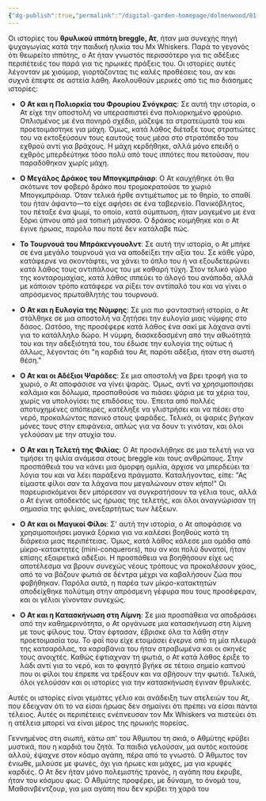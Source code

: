 ```yaml
---
{"dg-publish":true,"permalink":"/digital-garden-homepage/dolmenwood/01-player-characters/backstories/at/"}
---
```


Οι ιστορίες του **θρυλικού ιππότη breggle, Ατ**, ήταν μια συνεχής πηγή ψυχαγωγίας κατά την παιδική ηλικία του Mx Whiskers. Παρά το γεγονός ότι θεωρείτο ιππότης, ο Ατ ήταν γνωστός περισσότερο για τις αδέξιες περιπέτειές του παρά για τις ηρωικές πράξεις του. Οι ιστορίες αυτές λέγονταν με χιούμορ, γιορτάζοντας τις καλές προθέσεις του, αν και συχνά έπεφτε σε αστεία λάθη. Ακολουθούν μερικές από τις πιο διάσημες ιστορίες:

- **Ο Ατ και η Πολιορκία του Φρουρίου Σνόγκρας**: Σε αυτή την ιστορία, ο Ατ είχε την αποστολή να υπερασπιστεί ένα πολιορκημένο φρούριο. Οπλισμένος με ένα πονηρό σχέδιο, μάζεψε τα στρατεύματά του και προετοιμάστηκε για μάχη. Όμως, κατά λάθος διέταξε τους στρατιώτες του να εκτοξεύσουν τους εαυτούς τους μέσα στο στρατόπεδο του εχθρού αντί για βράχους. Η μάχη κερδήθηκε, αλλά μόνο επειδή ο εχθρός μπερδεύτηκε τόσο πολύ από τους ιππότες που πετούσαν, που παραδόθηκαν χωρίς μάχη.
    
- **Ο Μεγάλος Δράκος του Μπογκμπράιαρ**: Ο Ατ καυχήθηκε ότι θα σκότωνε τον φοβερό δράκο που τρομοκρατούσε το χωριό Μπογκμπράιαρ. Όταν τελικά ήρθε αντιμέτωπος με το θηρίο, το σπαθί του ήταν άφαντο—το είχε αφήσει σε ένα ταβερνείο. Πανικόβλητος, του πέταξε ένα ψωμί, το οποίο, κατά σύμπτωση, ήταν μαγεμένο με ένα ξόρκι ύπνου από μια τοπική μάγισσα. Ο δράκος κοιμήθηκε και ο Ατ έγινε ήρωας, παρόλο που ποτέ δεν κατάλαβε πώς.
    
- **Το Τουρνουά του Μπράκενγουολντ**: Σε αυτή την ιστορία, ο Ατ μπήκε σε ένα μεγάλο τουρνουά για να αποδείξει την αξία του. Σε κάθε γύρο, κατάφερνε να σκοντάφτει, να χάνει το όπλο του ή να εξουδετερώνει κατά λάθος τους αντιπάλους του με καθαρή τύχη. Στον τελικό γύρο της κονταρομαχίας, κατά λάθος ιππεύει το άλογό του ανάποδα, αλλά με κάποιον τρόπο κατάφερε να ρίξει τον αντίπαλό του και να γίνει ο απρόσμενος πρωταθλητής του τουρνουά.
    
- **Ο Ατ και η Ευλογία της Νύμφης**: Σε μια πιο φανταστική ιστορία, ο Ατ στάλθηκε σε μια αποστολή να ζητήσει την ευλογία μιας νύμφης στο δάσος. Ωστόσο, της προσέφερε κατά λάθος ένα σακί με λάχανα αντί για το κατάλληλο δώρο. Η νύμφη, διασκεδασμένη από την αθωότητά του και την αδεξιότητά του, του έδωσε την ευλογία της ούτως ή άλλως, λέγοντας ότι "η καρδιά του Ατ, παρότι αδέξια, ήταν στη σωστή θέση."

- **Ο Ατ και οι Αδέξιοι Ψαράδες**: Σε μια αποστολή να βρει τροφή για το χωριό, ο Ατ αποφάσισε να γίνει ψαράς. Όμως, αντί να χρησιμοποιήσει καλάμια και δόλωμα, προσπαθούσε να πιάσει ψάρια με τα χέρια του, χωρίς να υπολογίσει τις επιδόσεις του. Έπειτα από πολλές αποτυχημένες απόπειρες, κατέληξε να γλιστρήσει και να πέσει στο νερό, προκαλώντας πανικό στους ψαράδες. Τελικά, οι ψαριές βγήκαν μόνες τους στην επιφάνεια, απλώς για να δουν τι γινόταν, και όλοι γελούσαν με την ατυχία του.
    
- **Ο Ατ και η Τελετή της Φιλίας**: Ο Ατ προσκλήθηκε σε μια τελετή για να τιμήσει τη φιλία ανάμεσα στους breggle και τους ανθρώπους. Στην προσπάθειά του να κάνει μια όμορφη ομιλία, άρχισε να μπερδεύει τα λόγια του και να λέει παράξενα πράγματα. Καταλήγοντας, είπε: "Ας είμαστε φίλοι σαν τα λάχανα που μεγαλώνουν στον κήπο!" Οι παρευρισκόμενοι δεν μπόρεσαν να συγκρατήσουν τα γέλια τους, αλλά ο Ατ έγινε αποδεκτός ως ήρωας της τελετής, και όλοι αναγνώρισαν τη σημασία της φιλίας, ανεξαρτήτως των λέξεων.
    
- **Ο Ατ και οι Μαγικοί Φίλοι**: Σ' αυτή την ιστορία, ο Ατ αποφάσισε να χρησιμοποιήσει μαγικά ξόρκια για να καλέσει βοηθούς κατά τη διάρκεια μιας περιπέτειας. Όμως, κατά λάθος κάλεσε μια ομάδα από μίκρο-κατακτητές (mini-conquerors), που αν και πολύ δυνατοί, ήταν επίσης εξαιρετικά αδέξιοι. Η προσπάθεια να βοηθήσουν είχε ως αποτέλεσμα να βρουν συνεχώς νέους τρόπους να προκαλέσουν χάος, από το να βάζουν φωτιά σε δέντρα μέχρι να καβαλήσουν ζώα που φοβήθηκαν. Παρόλα αυτά, η παρέα των μίκρο-κατακτητών αποδείχθηκε πολύτιμη στην απρόσμενη γέφυρα που τους προσέφεραν, και οι γέλιοι γίνονταν συνεχώς.
    
- **Ο Ατ και η Κατασκήνωση στη Λίμνη**: Σε μια προσπάθεια να αποδράσει από την καθημερινότητα, ο Ατ οργάνωσε μια κατασκήνωση στη λίμνη με τους φίλους του. Όταν έφτασαν, έβρισκε όλα τα λάθη στην προετοιμασία του. Το φαΐ που είχε ετοιμάσει έγερνε από τη μία πλευρά της κατσαρόλας, τα καραβάνια του ήταν στραβωμένα και οι σκηνές τους ανοιχτές. Καθώς έφτιαχναν τη φωτιά, ο Ατ κατά λάθος έριξε το λάδι αντί για το νερό, και το φαγητό βγήκε σε τέτοιο σημείο καπνού που οι φίλοι του έπρεπε να τρέξουν και να σβήσουν την φωτιά. Τελικά, όλοι γελούσαν και οι ιστορίες για την κατασκήνωση έγιναν θρυλικές.


Αυτές οι ιστορίες είναι γεμάτες γέλιο και ανάδειξη των ατελειών του Ατ, που έδειχναν ότι το να είσαι ήρωας δεν σημαίνει ότι πρέπει να είσαι πάντα τέλειος. Αυτές οι περιπέτειες ενέπνευσαν τον Mx Whiskers να πιστεύει ότι η ατέλεια μπορεί να είναι μέρος της ηρωικής πορείας.


Γεννημένος στη σιωπή, κάτω απ' του Άθμυτου τη σκιά, ο Αθμύτης κρύβει μυστικά, που η καρδιά του ζητά. Τα παιδιά γελούσαν, μα αυτός κοιτούσε αλλού, έψαχνε στον κόσμο αγάπη, πέρα από το γνωστό. Ο Άθμυτος τον ένιωθε, μιλούσε με φωνές, όχι για ήρωες και μάχες, μα για κρυφές καρδιές. Ο Ατ δεν ήταν μόνο πολεμιστής τρανός, η αγάπη που έκρυβε, ήταν του κόσμου φως. Ο Αθμύτης προφέρει, με δύναμη, το όνομά του, Μαθσινβέντζουρ, για μια αγάπη που δεν κρύβει τη χαρά του
